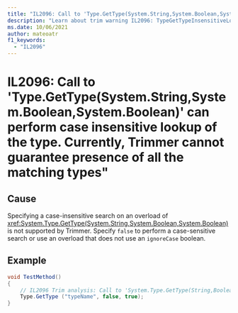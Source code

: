 ```yaml
---
title: "IL2096: Call to 'Type.GetType(System.String,System.Boolean,System.Boolean)' can perform case insensitive lookup of the type. Currently, Trimmer cannot guarantee presence of all the matching types."
description: "Learn about trim warning IL2096: TypeGetTypeInsensitiveLookupNonSupported"
ms.date: 10/06/2021
author: mateoatr
f1_keywords:
  - "IL2096"
---
```

# IL2096: Call to 'Type.GetType(System.String,System.Boolean,System.Boolean)' can perform case insensitive lookup of the type. Currently, Trimmer cannot guarantee presence of all the matching types"

## Cause

Specifying a case-insensitive search on an overload of <xref:System.Type.GetType(System.String,System.Boolean,System.Boolean)> is not supported by Trimmer. Specify `false` to perform a case-sensitive search or use an overload that does not use an `ignoreCase` boolean.

## Example

```csharp
void TestMethod()
{
    // IL2096 Trim analysis: Call to 'System.Type.GetType(String,Boolean,Boolean)' can perform case insensitive lookup of the type, currently ILLink can not guarantee presence of all the matching types
    Type.GetType ("typeName", false, true);
}
```
